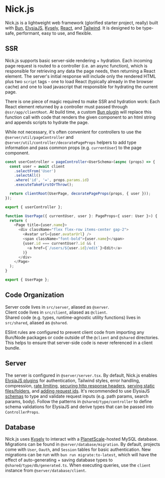 # Nick.js
Nick.js is a lightweight web framework (glorified starter project, really) built with [Bun](https://bun.sh/), [ElysiaJS](https://elysiajs.com), [Kysely](https://github.com/kysely-org/kysely), [React](https://react.dev), and [Tailwind](https://tailwindcss.com/). It is designed to be type-safe, performant, easy to use, and flexible.

## SSR
 Nick.js supports basic server-side rendering + hydration. Each incoming page request is routed to a controller (i.e. an async function), which is responsible for retrieving any data the page needs, then returning a React element. The server's initial response will include only the rendered HTML plus two `script` tags - one to load React (typically already in the browser cache) and one to load javascript that responsible for hydrating the current page.

There is one piece of magic required to make SSR and hydration work: Each React element returned by a controller must passed through `@ssr/app/clientRoot`. At build time, a custom [Bun plugin](https://bun.sh/docs/bundler/plugins) will replace this function call with code that renders the given component to an html string and appends scripts to hydrate the page.

While not necessary, it's often convenient for controllers to use the `@server/util/pageController` and `@server/util/controller/decoratePageProps` helpers to add type information and pass common props (e.g. `currentUser`) to the page component.

```typescript
const userController = pageController<UserSchema>(async (props) => {
  const user = await client
    .selectFrom('User')
    .selectAll()
    .where('id', '=', props.params.id)
    .executeTakeFirstOrThrow();

  return clientRoot(UserPage, decoratePageProps(props, { user }));
});

export { userController };
```

```typescript
function UserPage({ currentUser, user }: PageProps<{ user: User }>) {
  return (
    <Page title={user.name}>
      <div className="flex flex-row items-center gap-2">
        <Avatar url={user.avatarUrl} />
        <span className="font-bold">{user.name}</span>
        {user.id === currentUser?.id && (
          <a href={`/users/${user.id}/edit`}>Edit</a>
        )}
      </div>
    </Page>
  );
}

export { UserPage };
```

## Code Organization

Server code lives in `src/server`, aliased as `@server`.<br />
Client code lives in `src/client`, aliased as `@client`.<br />
Shared code (e.g. types, runtime-agnostic utility functions) lives in `src/shared`, aliased as `@shared`.

ESlint rules are configured to prevent client code from importing any Bun/Node packages or code outside of the `@client` and `@shared` directories. This helps to ensure that server-side code is never referenced in a client bundle.

## Server

The server is configured in `@server/server.tsx`. By default, Nick.js enables [ElysiaJS plugins](https://elysiajs.com/plugins/overview.html) for authentication, Tailwind styles, error handling, compression, [rate limiting](https://github.com/rayriffy/elysia-rate-limit), [securing http response headers](https://github.com/DevTobias/elysia-helmet), [serving static files/folders](https://elysiajs.com/plugins/static.html), and [adding request ids](https://github.com/gtramontina/elysia-requestid). It's recommended to use ElysiaJS [schemas](https://elysiajs.com/concept/schema.html) to type and validate request inputs (e.g. path params, search params, body). Follow the patterns in `@shared/type/controller` to define schema validations for ElysiaJS and derive types that can be passed into `ControllerProps`.

## Database

Nick.js uses [Kysely](https://github.com/kysely-org/kysely) to interact with a [PlanetScale](https://planetscale.com)-hosted MySQL database. Migrations can be found in `@server/database/migration`. By default, projects come with `User`, `Oauth`, and `Session` tables for basic authentication. New migrations can be run with `bun run migrate:to-latest`, which will have the effect of auto-generating + saving database types to `@shared/type/db/generated.ts`. When executing queries, use the `client` instance from `@server/database/client`.

